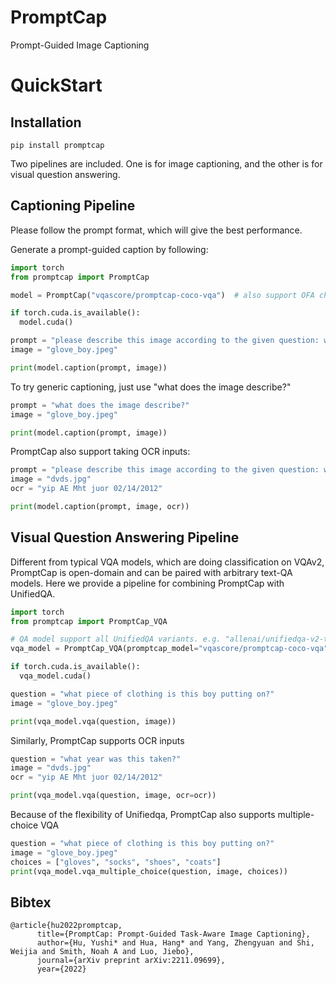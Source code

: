 # PromptCap
Prompt-Guided Image Captioning


# QuickStart

## Installation
```
pip install promptcap
```

Two pipelines are included. One is for image captioning, and the other is for visual question answering.

## Captioning Pipeline

Please follow the prompt format, which will give the best performance.

Generate a prompt-guided caption by following:
```python
import torch
from promptcap import PromptCap

model = PromptCap("vqascore/promptcap-coco-vqa")  # also support OFA checkpoints. e.g. "OFA-Sys/ofa-large"

if torch.cuda.is_available():
  model.cuda()

prompt = "please describe this image according to the given question: what piece of clothing is this boy putting on?"
image = "glove_boy.jpeg"

print(model.caption(prompt, image))
```

To try generic captioning, just use "what does the image describe?"

```python
prompt = "what does the image describe?"
image = "glove_boy.jpeg"

print(model.caption(prompt, image))
```



PromptCap also support taking OCR inputs:

```python
prompt = "please describe this image according to the given question: what year was this taken?"
image = "dvds.jpg"
ocr = "yip AE Mht juor 02/14/2012"

print(model.caption(prompt, image, ocr))
```



## Visual Question Answering Pipeline

Different from typical VQA models, which are doing classification on VQAv2, PromptCap is open-domain and can be paired with arbitrary text-QA models.
Here we provide a pipeline for combining PromptCap with UnifiedQA.

```python
import torch
from promptcap import PromptCap_VQA

# QA model support all UnifiedQA variants. e.g. "allenai/unifiedqa-v2-t5-large-1251000"
vqa_model = PromptCap_VQA(promptcap_model="vqascore/promptcap-coco-vqa", qa_model="allenai/unifiedqa-t5-base")

if torch.cuda.is_available():
  vqa_model.cuda()

question = "what piece of clothing is this boy putting on?"
image = "glove_boy.jpeg"

print(vqa_model.vqa(question, image))
```

Similarly, PromptCap supports OCR inputs

```python
question = "what year was this taken?"
image = "dvds.jpg"
ocr = "yip AE Mht juor 02/14/2012"

print(vqa_model.vqa(question, image, ocr=ocr))
```

Because of the flexibility of Unifiedqa, PromptCap also supports multiple-choice VQA

```python
question = "what piece of clothing is this boy putting on?"
image = "glove_boy.jpeg"
choices = ["gloves", "socks", "shoes", "coats"]
print(vqa_model.vqa_multiple_choice(question, image, choices))
```

## Bibtex
```
@article{hu2022promptcap,
      title={PromptCap: Prompt-Guided Task-Aware Image Captioning},
      author={Hu, Yushi* and Hua, Hang* and Yang, Zhengyuan and Shi, Weijia and Smith, Noah A and Luo, Jiebo},
      journal={arXiv preprint arXiv:2211.09699},
      year={2022}
```

